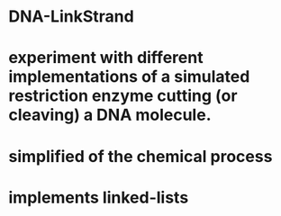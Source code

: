 # DNA-LinkStrand
# experiment with different implementations of a simulated restriction enzyme cutting (or cleaving) a DNA molecule.
# simplified of the chemical process
# implements linked-lists

